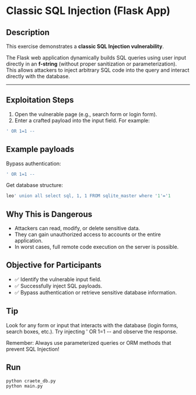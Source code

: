 # Classic SQL Injection (Flask App)

## Description

This exercise demonstrates a **classic SQL Injection vulnerability**.

The Flask web application dynamically builds SQL queries using user input directly in an **f-string**
(without proper sanitization or parameterization).  
This allows attackers to inject arbitrary SQL code into the query and interact directly with the database.

---

## Exploitation Steps

1. Open the vulnerable page (e.g., search form or login form).
2. Enter a crafted payload into the input field. For example:

```sql
' OR 1=1 --
```

## Example payloads

Bypass authentication:
```sql
' OR 1=1 --
```

Get database structure:
```sql
leo' union all select sql, 1, 1 FROM sqlite_master where '1'='1
```

## Why This is Dangerous

- Attackers can read, modify, or delete sensitive data.
- They can gain unauthorized access to accounts or the entire application.
- In worst cases, full remote code execution on the server is possible.

## Objective for Participants

- ✅ Identify the vulnerable input field.
- ✅ Successfully inject SQL payloads.
- ✅ Bypass authentication or retrieve sensitive database information.

## Tip

Look for any form or input that interacts with the database (login forms, search boxes, etc.).
Try injecting ' OR 1=1 -- and observe the response.

Remember:
Always use parameterized queries or ORM methods that prevent SQL Injection!

## Run

```commandline
python craete_db.py
python main.py
```